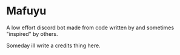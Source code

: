 # Mafuyu
A low effort discord bot made from code written by and sometimes "inspired" by others.

Someday ill write a credits thing here.